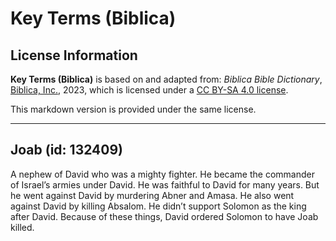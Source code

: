 # Key Terms (Biblica)

## License Information

**Key Terms (Biblica)** is based on and adapted from: _Biblica Bible Dictionary_, [Biblica, Inc.](https://www.biblica.com/), 2023, which is licensed under a [CC BY-SA 4.0 license](https://creativecommons.org/licenses/by-sa/4.0/legalcode.en).

This markdown version is provided under the same license.



--------------------------------

## Joab (id: 132409)

A nephew of David who was a mighty fighter. He became the commander of Israel’s armies under David. He was faithful to David for many years. But he went against David by murdering Abner and Amasa. He also went against David by killing Absalom. He didn’t support Solomon as the king after David. Because of these things, David ordered Solomon to have Joab killed.


